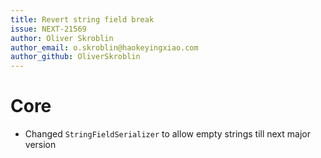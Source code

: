```yaml
---
title: Revert string field break
issue: NEXT-21569
author: Oliver Skroblin
author_email: o.skroblin@haokeyingxiao.com
author_github: OliverSkroblin
---
```

# Core
* Changed `StringFieldSerializer` to allow empty strings till next major version
